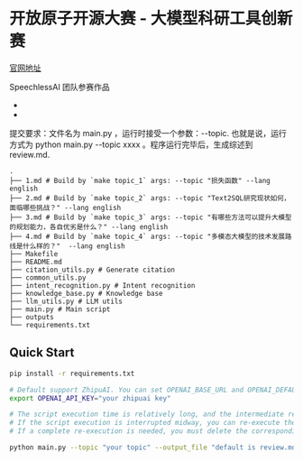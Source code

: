 # 开放原子开源大赛 - 大模型科研工具创新赛

[官网地址](https://competition.atomgit.com/competitionInfo?id=0839e5d2820a02ee4616192432f04dac)

SpeechlessAI 团队参赛作品

- [](https://huggingface.co/uukuguy)
- [](https://github.com/uukuguy/speechless)

提交要求：文件名为 main.py ，运行时接受一个参数：--topic. 也就是说，运行方式为 python main.py --topic xxxx 。程序运行完毕后，生成综述到 review.md.

```text
.
├── 1.md # Build by `make topic_1` args: --topic "损失函数" --lang english 
├── 2.md # Build by `make topic_2` args: --topic "Text2SQL研究现状如何，面临哪些挑战？" --lang english 
├── 3.md # Build by `make topic_3` args: --topic "有哪些方法可以提升大模型的规划能力，各自优劣是什么？" --lang english 
├── 4.md # Build by `make topic_4` args: --topic "多模态大模型的技术发展路线是什么样的？"  --lang english 
├── Makefile
├── README.md
├── citation_utils.py # Generate citation
├── common_utils.py 
├── intent_recognition.py # Intent recognition
├── knowledge_base.py # Knowledge base
├── llm_utils.py # LLM utils
├── main.py # Main script
├── outputs
└── requirements.txt
```

## Quick Start

```bash
pip install -r requirements.txt

# Default support ZhipuAI. You can set OPENAI_BASE_URL and OPENAI_DEFAULT_MODEL to use other LLM.
export OPENAI_API_KEY="your zhipuai key" 

# The script execution time is relatively long, and the intermediate results of multiple steps are cached under the path outputs/{topic}_{lang}. 
# If the script execution is interrupted midway, you can re-execute the script to automatically load the completed cache and continue execution. 
# If a complete re-execution is needed, you must delete the corresponding cache directory.

python main.py --topic "your topic" --output_file "default is review.md" --lang "default is english, support chinese"

```
